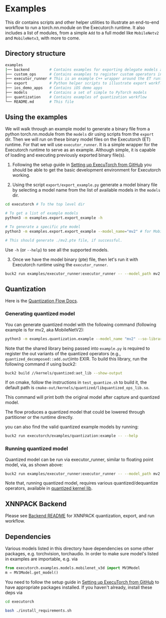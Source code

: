 # Examples

This dir contains scripts and other helper utilities to illustrate an end-to-end workflow to run a torch.nn.module on the Executorch runtime.
It also includes a list of modules, from a simple `Add` to a full model like `MobileNetv2` and `MobileNetv3`, with more to come.


## Directory structure
```bash
examples
|── backend         # Contains examples for exporting delegate models and running them using custom executor runners
├── custom_ops      # Contains examples to register custom operators into PyTorch as well as register its kernels into Executorch runtime
├── executor_runner # This is an example C++ wrapper around the ET runtime
├── export          # Python helper scripts to illustrate export workflow
├── ios_demo_apps   # Contains iOS demo apps
├── models          # Contains a set of simple to PyTorch models
├── quantization    # Contains examples of quantization workflow
└── README.md       # This file
```

## Using the examples

We will walk through an example model to generate a binary file from a python torch.nn.module
from the `models` dir using scripts from the `export` dir. Then we will run on these binary
model files on the Executorch (ET) runtime. For that we will use `executor_runner`. It is a simple
wrapper for the Executorch runtime to serve as an example. Although simple, it is capable of loading
and executing previously exported binary file(s).


1. Following the setup guide in [Setting up ExecuTorch from GitHub](/docs/website/docs/tutorials/00_setting_up_executorch.md)
you should be able to get the basic development environment for Executorch working.

2. Using the script `export/export_example.py` generate a model binary file by selecting a
model name from the list of available models in the `models` dir.


```bash
cd executorch # To the top level dir

# To get a list of example models
python3 -m examples.export.export_example -h

# To generate a specific pte model
python3 -m examples.export.export_example --model_name="mv2" # for MobileNetv2

# This should generate ./mv2.pte file, if successful.
```

Use `-h` (or `--help`) to see all the supported models.

3. Once we have the model binary (pte) file, then let's run it with Executorch runtime using the `executor_runner`.

```bash
buck2 run examples/executor_runner:executor_runner -- --model_path mv2.pte
```

## Quantization
Here is the [Quantization Flow Docs](/docs/website/docs/tutorials/quantization_flow.md).

### Generating quantized model

You can generate quantized model with the following command (following example is for mv2, aka MobileNetV2):
```bash
python3 -m examples.quantization.example --model_name "mv2" --so-library "<path/to/so/lib>" # for MobileNetv2
```

Note that the shared library being passed into `example.py` is required to register the out variants of the quantized operators (e.g., `quantized_decomposed::add.out`)into EXIR. To build this library, run the following command if using buck2:
```bash
buck2 build //kernels/quantized:aot_lib --show-output
```

If on cmake, follow the instructions in `test_quantize.sh` to build it, the default path is `cmake-out/kernels/quantized/libquantized_ops_lib.so`.

This command will print both the original model after capture and quantized model.

The flow produces a quantized model that could be lowered through partitioner or the runtime directly.


you can also find the valid quantized example models by running:
```bash
buck2 run executorch/examples/quantization:example -- --help
```

### Running quantized model

Quantized model can be run via executor_runner, similar to floating point model, via, as shown above:

```bash
buck2 run examples/executor_runner:executor_runner -- --model_path mv2.pte
```

Note that, running quantized model, requires various quantized/dequantize operators, available in [quantized kernel lib](/kernels/quantized).

## XNNPACK Backend
Please see [Backend README](backend/README.md) for XNNPACK quantization, export, and run workflow.

## Dependencies

Various models listed in this directory have dependencies on some other packages, e.g. torchvision, torchaudio.
In order to make sure model's listed in examples are importable, e.g. via

```python
from executorch.examples.models.mobilenet_v3d import MV3Model
m = MV3Model.get_model()
```
You need to follow the setup guide in [Setting up ExecuTorch from GitHub](/docs/website/docs/tutorials/00_setting_up_executorch.md) to have appropriate packages installed. If you haven't already, install these deps via

```bash
cd executorch

bash ./install_requirements.sh
```
